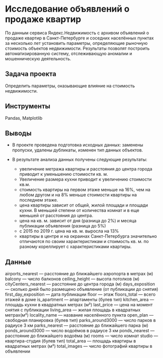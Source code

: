 # Исследование объявлений о продаже квартир

По данным сервиса Яндекс.Недвижимость с архивом объявлений о продаже квартир в Санкт-Петербурге и соседних населённых пунктах за несколько лет установить параметры, определяющие рыночную стоимость объектов недвижимости. Результаты позволят построить автоматизированную систему, отслеживающую аномалии и мошенническую деятельность.

## Задача проекта

Определить параметры, оказывающие влияние на стоимость недвижимости.

## Инструменты

Pandas, Matplotlib

## Выводы

* В проекте проведена подготовка исходных данных: заменены пропуски, удалены дубликаты, изменен тип данных объектов.

* В результате анализа данных получены следующие результаты: 
    * увеличение метража квартиры и расстояния до центра города приводит к уменьшению стоимости кв. м. 
    * Увеличение размера кухни приводит к увеличению стоимости кв.м.
    * стоимость квартиры на первом этаже меньше на 16%, чем на любом другом и на 8% меньше стоимости квартиры на последнем этаже.
    * цена квартиры зависит от общей, жилой площади и площади кухни. В меньшей степени от количества комнат и в еще меньшей от расстояния до центра.
    * цена на кв. м. зависит от дня (разница до 2%) и месяца публикации объявления (разница до 5%)
    * с 2015 по 2019 г. цена на кв. м.  выросла на 13%
    * квартиры в центре и на окраинах Санкт-Петербурга значительно отличаются по своим характеристикам и стоимость кв. м. по разному кореллирует с характеристиками квартиры.

## Данные
airports_nearest — расстояние до ближайшего аэропорта в метрах (м)
balcony — число балконов
ceiling_height — высота потолков (м)
cityCenters_nearest — расстояние до центра города (м)
days_exposition — сколько дней было размещено объявление (от публикации до снятия)
first_day_exposition — дата публикации
floor — этаж
floors_total — всего этажей в доме
is_apartment — апартаменты (булев тип)
kitchen_area — площадь кухни в квадратных метрах (м²)
last_price — цена на момент снятия с публикации
living_area — жилая площадь в квадратных метрах(м²)
locality_name — название населённого пункта
open_plan — свободная планировка (булев тип)
parks_around3000 — число парков в радиусе 3 км
parks_nearest — расстояние до ближайшего парка (м)
ponds_around3000 — число водоёмов в радиусе 3 км
ponds_nearest — расстояние до ближайшего водоёма (м)
rooms — число комнат
studio — квартира-студия (булев тип)
total_area — площадь квартиры в квадратных метрах (м²)
total_images — число фотографий квартиры в объявлении



